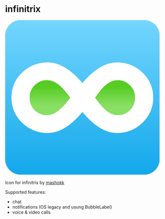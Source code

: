 # infinitrix

![Icon for infinitrix by mashokk](infinitrix.png?raw=true)

Icon for infinitrix by [mashokk](https://github.com/mashokk)

Supported features:
  - chat
  - notifications (OS legacy and usung BubbleLabel)
  - voice & video calls

